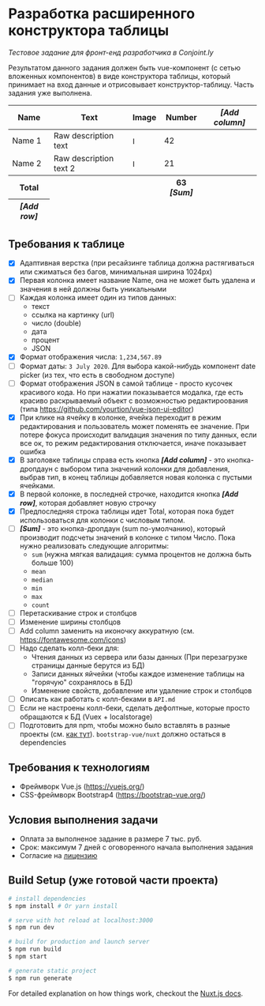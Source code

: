 # Разработка расширенного конструктора таблицы
_Тестовое задание для фронт-енд разработчика в Conjoint.ly_

Результатом данного задания должен быть vue-компонент (с сетью вложенных компонентов) в виде конструктора таблицы, который принимает на вход данные и отрисовывает конструктор-таблицу. Часть задания уже выполнена.

<table>
  <thead>
    <tr>
      <th>Name</th>
      <th>Text</th>
      <th>Image</th>
      <th>Number</th>
      <th><i>[Add column]</i></th>
    </tr>
  </thead>
  <tbody>
    <tr>
      <td>Name 1</td>
      <td>Raw description text</td>
      <td><img height="15" src="https://cdn4.iconfinder.com/data/icons/ionicons/512/icon-image-512.png" alt="Image 1"></td>
      <td>42</td>
    </tr>
    <tr>
      <td>Name 2</td>
      <td>Raw description text 2</td>
      <td><img height="15" src="https://encrypted-tbn0.gstatic.com/images?q=tbn%3AANd9GcRIbx6cBvdznxOwpCO0RK5zhHhWh0x08azCGzCtjpNUNkJZtq46&usqp=CAU" alt="Image 2"></td>
      <td>21</td>
    </tr>
  </tbody>
  <tfoot>
    <tr>
      <th>Total</th>
      <th></th>
      <th></th>
      <th>63 <i>[Sum]<i></th>
    </tr>
    <tr>
      <th><i>[Add row]</i></th>
    </tr>
  </tfoot>
</table>

## Требования к таблице

- [x] Адаптивная верстка (при ресайзинге таблица должна растягиваться или сжиматься без багов, минимальная ширина 1024px)
- [x] Первая колонка имеет название Name, она не может быть удалена и значения в ней должны быть уникальными
- [ ] Каждая колонка имеет один из типов данных:
   - текст
   - ссылка на картинку (url)
   - число (double)
   - дата
   - процент
   - JSON
- [x] Формат отображения числа: `1,234,567.89`
- [ ] Формат даты: `3 July 2020`. Для выбора какой-нибудь компонент date picker (из тех, что есть в свободном доступе)
- [ ] Формат отображения JSON в самой таблице - просто кусочек красивого кода. Но при нажатии показывается модалка, где есть крaсиво раскрываемый объект с возможностью редактироования (типа https://github.com/yourtion/vue-json-ui-editor)
- [x] При клике на ячейку в колонке, ячейка переходит в режим редактирования и пользователь может поменять ее значение. При потере фокуса происходит валидация значения по типу данных, если все ок, то режим редактирования отключается, иначе показывает ошибка
- [x] В заголовке таблицы справа есть кнопка **_[Add column]_** - это кнопка-дропдаун с выбором типа значений колонки для добавления, выбрав тип, в конец таблицы добавляется новая колонка с пустыми ячейками.
- [x] В первой колонке, в последней строчке, находится кнопка **_[Add row]_**, которая добавляет новую строчку
- [x] Предпоследняя строка таблицы идет Total, которая пока будет использоваться для колонки с числовым типом.
- [ ] **_[Sum]_** - это кнопка-дропдаун (sum по-умолчанию), который производит подсчеты значений в колонке с типом Число. Пока нужно реализовать следующие алгоритмы:
  - `sum`  (нужна мягкая валидация: сумма процентов не должна быть больше 100)
  - `mean`
  - `median`
  - `min`
  - `max`
  - `count`
- [ ] Перетаскивание строк и столбцов
- [ ] Изменение ширины столбцов
- [ ] Add column заменить на иконочку аккуратную (см. https://fontawesome.com/icons)
- [ ] Надо сделать колл-беки для:
  - Чтения данных из сервера или базы данных (При перезагрузке страницы данные берутся из БД)
  - Записи данных яйчейки (чтобы каждое изменение таблицы на "горячую" сохранялось в БД)
  - Изменение свойств, добавление или удаление строк и столбцов
- [ ] Описать как работать с колл-беками в `API.md`
- [ ] Если не настроены колл-беки, сделать дефолтные, которые просто обращаются к БД (Vuex + localstorage)
- [ ] Подготовить для npm, чтобы можно было вставлять в разные проекты (см. [как тут](https://www.freecodecamp.org/news/how-to-make-a-beautiful-tiny-npm-package-and-publish-it-2881d4307f78/)). `bootstrap-vue/nuxt` должно остаться в dependencies 

## Требования к технологиям

* Фреймворк Vue.js (https://vuejs.org/)
* CSS-фреймворк Bootstrap4 (https://bootstrap-vue.org/)

## Условия выполнения задачи

* Оплата за выполненое задание в размере 7 тыс. руб.
* Срок: максимум 7 дней с оговоренного начала выполнения задания
* Согласие на [лицензию](LICENSE)

## Build Setup (уже готовой части проекта)

``` bash
# install dependencies
$ npm install # Or yarn install

# serve with hot reload at localhost:3000
$ npm run dev

# build for production and launch server
$ npm run build
$ npm start

# generate static project
$ npm run generate
```

For detailed explanation on how things work, checkout the [Nuxt.js docs](https://github.com/nuxt/nuxt.js).
